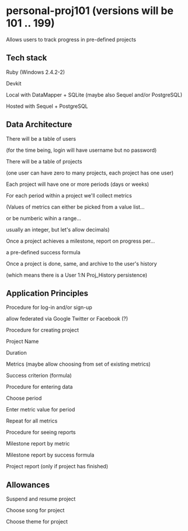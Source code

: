 # personal-proj101 (versions will be 101 .. 199)

Allows users to track progress in pre-defined projects

Tech stack
----------

Ruby (Windows 2.4.2-2)

Devkit

Local with DataMapper + SQLite (maybe also Sequel and/or PostgreSQL)

Hosted with Sequel + PostgreSQL

Data Architecture
-----------------

There will be a table of users 

  (for the time being, login will have username but no password)

There will be a table of projects

  (one user can have zero to many projects, each project has one user)

Each project will have one or more periods (days or weeks)

For each period within a project we'll collect metrics

(Values of metrics can either be picked from a value list...

  or be numberic wihin a range...

  usually an integer, but let's allow decimals)

Once a project achieves a milestone, report on progress per...

  a pre-defined success formula

Once a project is done, same, and archive to the user's history

  (which means there is a User 1:N Proj_History persistence)

Application Principles
----------------------
Procedure for log-in and/or sign-up

  allow federated via Google Twitter or Facebook (?)

Procedure for creating project

  Project Name

  Duration

  Metrics (maybe allow choosing from set of existing metrics)

  Success criterion (formula)

Procedure for entering data

  Choose period

  Enter metric value for period

  Repeat for all metrics

Procedure for seeing reports

  Milestone report by metric

  Milestone report by success formula

  Project report (only if project has finished)

Allowances
----------

Suspend and resume project

Choose song for project

Choose theme for project
